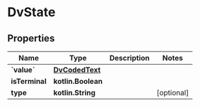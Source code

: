 
# DvState

## Properties
Name | Type | Description | Notes
------------ | ------------- | ------------- | -------------
**&#x60;value&#x60;** | [**DvCodedText**](DvCodedText.md) |  | 
**isTerminal** | **kotlin.Boolean** |  | 
**type** | **kotlin.String** |  |  [optional]



